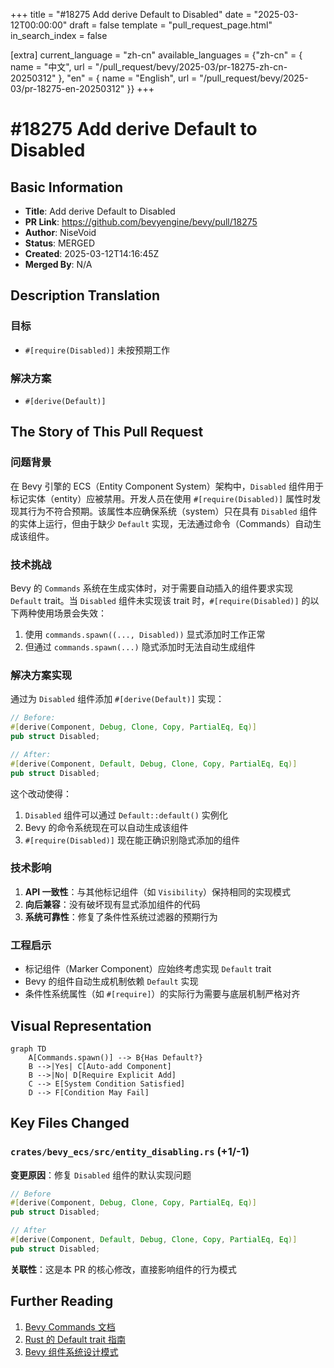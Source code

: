 +++
title = "#18275 Add derive Default to Disabled"
date = "2025-03-12T00:00:00"
draft = false
template = "pull_request_page.html"
in_search_index = false

[extra]
current_language = "zh-cn"
available_languages = {"zh-cn" = { name = "中文", url = "/pull_request/bevy/2025-03/pr-18275-zh-cn-20250312" }, "en" = { name = "English", url = "/pull_request/bevy/2025-03/pr-18275-en-20250312" }}
+++

# #18275 Add derive Default to Disabled

## Basic Information
- **Title**: Add derive Default to Disabled
- **PR Link**: https://github.com/bevyengine/bevy/pull/18275
- **Author**: NiseVoid
- **Status**: MERGED
- **Created**: 2025-03-12T14:16:45Z
- **Merged By**: N/A

## Description Translation
### 目标
- `#[require(Disabled)]` 未按预期工作

### 解决方案
- `#[derive(Default)]`

## The Story of This Pull Request

### 问题背景
在 Bevy 引擎的 ECS（Entity Component System）架构中，`Disabled` 组件用于标记实体（entity）应被禁用。开发人员在使用 `#[require(Disabled)]` 属性时发现其行为不符合预期。该属性本应确保系统（system）只在具有 `Disabled` 组件的实体上运行，但由于缺少 `Default` 实现，无法通过命令（Commands）自动生成该组件。

### 技术挑战
Bevy 的 `Commands` 系统在生成实体时，对于需要自动插入的组件要求实现 `Default` trait。当 `Disabled` 组件未实现该 trait 时，`#[require(Disabled)]` 的以下两种使用场景会失效：
1. 使用 `commands.spawn((..., Disabled))` 显式添加时工作正常
2. 但通过 `commands.spawn(...)` 隐式添加时无法自动生成组件

### 解决方案实现
通过为 `Disabled` 组件添加 `#[derive(Default)]` 实现：

```rust
// Before:
#[derive(Component, Debug, Clone, Copy, PartialEq, Eq)]
pub struct Disabled;

// After:
#[derive(Component, Default, Debug, Clone, Copy, PartialEq, Eq)]
pub struct Disabled;
```

这个改动使得：
1. `Disabled` 组件可以通过 `Default::default()` 实例化
2. Bevy 的命令系统现在可以自动生成该组件
3. `#[require(Disabled)]` 现在能正确识别隐式添加的组件

### 技术影响
1. **API 一致性**：与其他标记组件（如 `Visibility`）保持相同的实现模式
2. **向后兼容**：没有破坏现有显式添加组件的代码
3. **系统可靠性**：修复了条件性系统过滤器的预期行为

### 工程启示
- 标记组件（Marker Component）应始终考虑实现 `Default` trait
- Bevy 的组件自动生成机制依赖 `Default` 实现
- 条件性系统属性（如 `#[require]`）的实际行为需要与底层机制严格对齐

## Visual Representation

```mermaid
graph TD
    A[Commands.spawn()] --> B{Has Default?}
    B -->|Yes| C[Auto-add Component]
    B -->|No| D[Require Explicit Add]
    C --> E[System Condition Satisfied]
    D --> F[Condition May Fail]
```

## Key Files Changed

### `crates/bevy_ecs/src/entity_disabling.rs` (+1/-1)
**变更原因**：修复 `Disabled` 组件的默认实现问题

```rust
// Before
#[derive(Component, Debug, Clone, Copy, PartialEq, Eq)]
pub struct Disabled;

// After
#[derive(Component, Default, Debug, Clone, Copy, PartialEq, Eq)]
pub struct Disabled;
```

**关联性**：这是本 PR 的核心修改，直接影响组件的行为模式

## Further Reading
1. [Bevy Commands 文档](https://docs.rs/bevy/latest/bevy/ecs/system/struct.Commands.html)
2. [Rust 的 Default trait 指南](https://doc.rust-lang.org/std/default/trait.Default.html)
3. [Bevy 组件系统设计模式](https://bevyengine.org/learn/book/getting-started/components/)